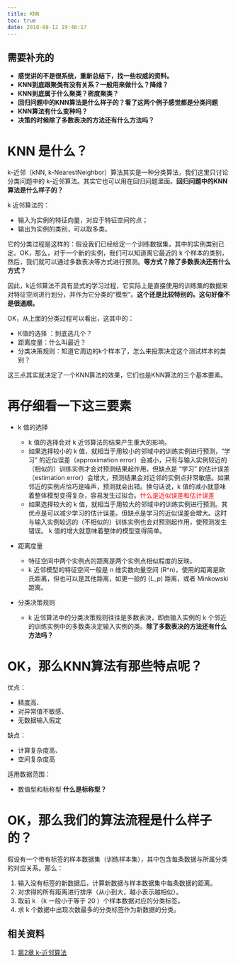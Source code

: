 ```yaml
---
title: KNN
toc: true
date: 2018-08-12 19:46:17
---
```


## 需要补充的

* **感觉讲的不是很系统，重新总结下，找一些权威的资料。**
* **KNN到底跟聚类有没有关系？一般用来做什么？降维？**
* **KNN到底属于什么聚类？密度聚类？**
* **回归问题中的KNN算法是什么样子的？看了这两个例子感觉都是分类问题**
* **KNN算法有什么变种吗？**
* **决策的时候除了多数表决的方法还有什么方法吗？**





# KNN 是什么？


k-近邻（kNN, k-NearestNeighbor）算法其实是一种分类算法，我们这里只讨论分类问题中的 k-近邻算法。其实它也可以用在回归问题里面。**回归问题中的KNN算法是什么样子的？**

k 近邻算法的：

* 输入为实例的特征向量，对应于特征空间的点；
* 输出为实例的类别，可以取多类。


它的分类过程是这样的：假设我们已经给定一个训练数据集，其中的实例类别已定。OK，那么，对于一个新的实例，我们可以知道离它最近的 k 个样本的类别，然后，我们就可以通过多数表决等方式进行预测。**等方式？除了多数表决还有什么方式？**

因此，k近邻算法不具有显式的学习过程，它实际上是直接使用的训练集的数据来对特征空间进行划分，并作为它分类的“模型”。**这个还是比较特别的。这句好像不是很通顺。**

OK，从上面的分类过程可以看出，这其中的：

* K值的选择 ：到底选几个？
* 距离度量：什么叫最近？
* 分类决策规则：知道它周边的k个样本了，怎么来投票决定这个测试样本的类别？


这三点其实就决定了一个KNN算法的效果，它们也是KNN算法的三个基本要素。


# 再仔细看一下这三要素






  * k 值的选择
    * k 值的选择会对 k 近邻算法的结果产生重大的影响。
    * 如果选择较小的 k 值，就相当于用较小的邻域中的训练实例进行预测，“学习” 的近似误差（approximation error）会减小，只有与输入实例较近的（相似的）训练实例才会对预测结果起作用。但缺点是 “学习” 的估计误差（estimation error）会增大，预测结果会对近邻的实例点非常敏感。如果邻近的实例点恰巧是噪声，预测就会出错。换句话说，k 值的减小就意味着整体模型变得复杂，容易发生过拟合。<span style="color:red;">什么是近似误差和估计误差</span>
    * 如果选择较大的 k 值，就相当于用较大的邻域中的训练实例进行预测。其优点是可以减少学习的估计误差。但缺点是学习的近似误差会增大。这时与输入实例较远的（不相似的）训练实例也会对预测起作用，使预测发生错误。 k 值的增大就意味着整体的模型变得简单。

  * 距离度量
    * 特征空间中两个实例点的距离是两个实例点相似程度的反映。
    * k 近邻模型的特征空间一般是 n 维实数向量空间 \(R^n\)，使用的距离是欧氏距离，但也可以是其他距离，如更一般的 \(L_p\) 距离，或者 Minkowski 距离。

  * 分类决策规则
    * k 近邻算法中的分类决策规则往往是多数表决，即由输入实例的 k 个邻近的训练实例中的多数类决定输入实例的类。**除了多数表决的方法还有什么方法吗？**


# OK，那么KNN算法有那些特点呢？


优点：

* 精度高、
* 对异常值不敏感、
* 无数据输入假定

缺点：

* 计算复杂度高、
* 空间复杂度高


适用数据范围：

* 数值型和标称型 **什么是标称型？**





# OK，那么我们的算法流程是什么样子的？


假设有一个带有标签的样本数据集（训练样本集），其中包含每条数据与所属分类的对应关系。那么：

1. 输入没有标签的新数据后，计算新数据与样本数据集中每条数据的距离。
2. 对求得的所有距离进行排序（从小到大，越小表示越相似）。
3. 取前 k （k 一般小于等于 20 ）个样本数据对应的分类标签。
4. 求 k 个数据中出现次数最多的分类标签作为新数据的分类。





## 相关资料

1. [第2章 k-近邻算法](http://ml.apachecn.org/mlia/knn/)
